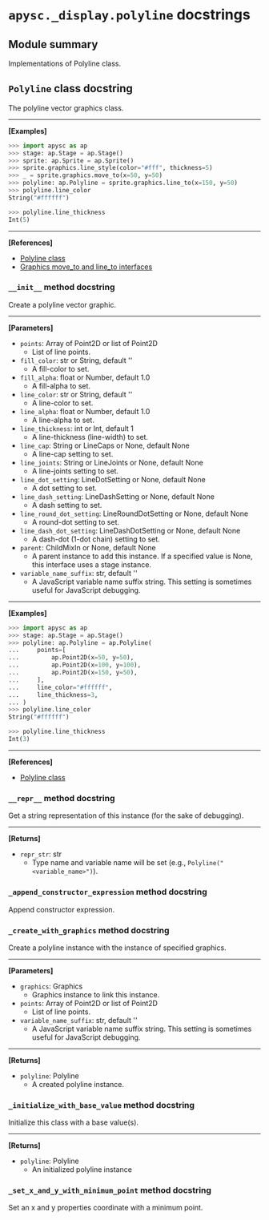 # `apysc._display.polyline` docstrings

## Module summary

Implementations of Polyline class.

## `Polyline` class docstring

The polyline vector graphics class.<hr>

**[Examples]**

```py
>>> import apysc as ap
>>> stage: ap.Stage = ap.Stage()
>>> sprite: ap.Sprite = ap.Sprite()
>>> sprite.graphics.line_style(color="#fff", thickness=5)
>>> _ = sprite.graphics.move_to(x=50, y=50)
>>> polyline: ap.Polyline = sprite.graphics.line_to(x=150, y=50)
>>> polyline.line_color
String("#ffffff")

>>> polyline.line_thickness
Int(5)
```

<hr>

**[References]**

- [Polyline class](https://simon-ritchie.github.io/apysc/en/polyline.html)
- [Graphics move_to and line_to interfaces](https://simon-ritchie.github.io/apysc/en/graphics_move_to_and_line_to.html)

### `__init__` method docstring

Create a polyline vector graphic.<hr>

**[Parameters]**

- `points`: Array of Point2D or list of Point2D
  - List of line points.
- `fill_color`: str or String, default ''
  - A fill-color to set.
- `fill_alpha`: float or Number, default 1.0
  - A fill-alpha to set.
- `line_color`: str or String, default ''
  - A line-color to set.
- `line_alpha`: float or Number, default 1.0
  - A line-alpha to set.
- `line_thickness`: int or Int, default 1
  - A line-thickness (line-width) to set.
- `line_cap`: String or LineCaps or None, default None
  - A line-cap setting to set.
- `line_joints`: String or LineJoints or None, default None
  - A line-joints setting to set.
- `line_dot_setting`: LineDotSetting or None, default None
  - A dot setting to set.
- `line_dash_setting`: LineDashSetting or None, default None
  - A dash setting to set.
- `line_round_dot_setting`: LineRoundDotSetting or None, default None
  - A round-dot setting to set.
- `line_dash_dot_setting`: LineDashDotSetting or None, default None
  - A dash-dot (1-dot chain) setting to set.
- `parent`: ChildMixIn or None, default None
  - A parent instance to add this instance. If a specified value is None, this interface uses a stage instance.
- `variable_name_suffix`: str, default ''
  - A JavaScript variable name suffix string. This setting is sometimes useful for JavaScript debugging.

<hr>

**[Examples]**

```py
>>> import apysc as ap
>>> stage: ap.Stage = ap.Stage()
>>> polyline: ap.Polyline = ap.Polyline(
...     points=[
...         ap.Point2D(x=50, y=50),
...         ap.Point2D(x=100, y=100),
...         ap.Point2D(x=150, y=50),
...     ],
...     line_color="#ffffff",
...     line_thickness=3,
... )
>>> polyline.line_color
String("#ffffff")

>>> polyline.line_thickness
Int(3)
```

<hr>

**[References]**

- [Polyline class](https://simon-ritchie.github.io/apysc/en/polyline.html)

### `__repr__` method docstring

Get a string representation of this instance (for the sake of debugging).<hr>

**[Returns]**

- `repr_str`: str
  - Type name and variable name will be set (e.g., `Polyline("<variable_name>")`).

### `_append_constructor_expression` method docstring

Append constructor expression.

### `_create_with_graphics` method docstring

Create a polyline instance with the instance of specified graphics.<hr>

**[Parameters]**

- `graphics`: Graphics
  - Graphics instance to link this instance.
- `points`: Array of Point2D or list of Point2D
  - List of line points.
- `variable_name_suffix`: str, default ''
  - A JavaScript variable name suffix string. This setting is sometimes useful for JavaScript debugging.

<hr>

**[Returns]**

- `polyline`: Polyline
  - A created polyline instance.

### `_initialize_with_base_value` method docstring

Initialize this class with a base value(s).<hr>

**[Returns]**

- `polyline`: Polyline
  - An initialized polyline instance

### `_set_x_and_y_with_minimum_point` method docstring

Set an x and y properties coordinate with a minimum point.